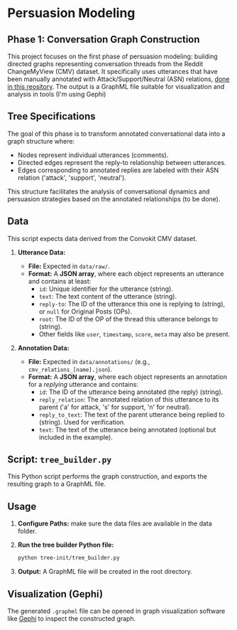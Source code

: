 # Persuasion Modeling 

## Phase 1: Conversation Graph Construction

This project focuses on the first phase of persuasion modeling: building directed graphs representing conversation threads from the Reddit ChangeMyView (CMV) dataset. It specifically uses utterances that have been manually annotated with Attack/Support/Neutral (ASN) relations, [done in this reository](https://github.com/karthiksairam01/cmv_annotation). The output is a GraphML file suitable for visualization and analysis in tools (I'm using Gephi)

## Tree Specifications

The goal of this phase is to transform annotated conversational data into a graph structure where:
* Nodes represent individual utterances (comments).
* Directed edges represent the reply-to relationship between utterances.
* Edges corresponding to annotated replies are labeled with their ASN relation ('attack', 'support', 'neutral').

This structure facilitates the analysis of conversational dynamics and persuasion strategies based on the annotated relationships (to be done).

## Data

This script expects data derived from the Convokit CMV dataset.

1.  **Utterance Data:**
    * **File:** Expected in `data/raw/`.
    * **Format:** A **JSON array**, where each object represents an utterance and contains at least:
        * `id`: Unique identifier for the utterance (string).
        * `text`: The text content of the utterance (string).
        * `reply-to`: The ID of the utterance this one is replying to (string), or `null` for Original Posts (OPs).
        * `root`: The ID of the OP of the thread this utterance belongs to (string).
        * Other fields like `user`, `timestamp`, `score`, `meta` may also be present.

2.  **Annotation Data:**
    * **File:** Expected in `data/annotations/` (e.g., `cmv_relations_[name].json`).
    * **Format:** A **JSON array**, where each object represents an annotation for a *replying* utterance and contains:
        * `id`: The ID of the utterance being annotated (the reply) (string).
        * `reply_relation`: The annotated relation of this utterance to its parent ('a' for attack, 's' for support, 'n' for neutral).
        * `reply_to_text`: The text of the parent utterance being replied to (string). Used for verification.
        * `text`: The text of the utterance being annotated (optional but included in the example).

## Script: `tree_builder.py`

This Python script performs the graph construction, and exports the resulting graph to a GraphML file.


## Usage

1.  **Configure Paths:** make sure the data files are available in the data folder.

2.  **Run the tree builder Python file:**
    ```bash
    python tree-init/tree_builder.py
    ```

3.  **Output:** A GraphML file will be created in the root directory.

## Visualization (Gephi)

The generated `.graphml` file can be opened in graph visualization software like [Gephi](https://gephi.org/) to inspect the constructed graph.

